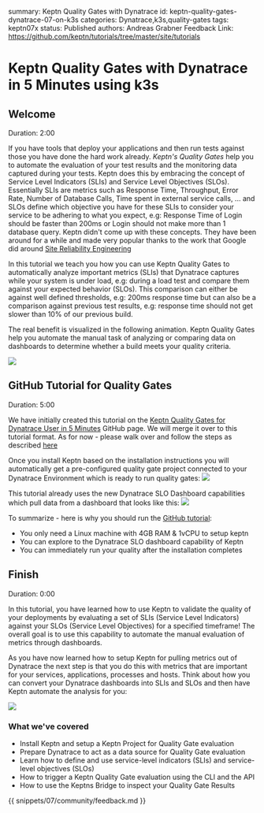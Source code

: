 summary: Keptn Quality Gates with Dynatrace
id: keptn-quality-gates-dynatrace-07-on-k3s
categories: Dynatrace,k3s,quality-gates
tags: keptn07x
status: Published
authors: Andreas Grabner
Feedback Link: https://github.com/keptn/tutorials/tree/master/site/tutorials


# Keptn Quality Gates with Dynatrace in 5 Minutes using k3s

## Welcome
Duration: 2:00

If you have tools that deploy your applications and then run tests against those you have done the hard work already. *Keptn's Quality Gates* help you to automate the evaluation of your test results and the monitoring data captured during your tests. Keptn does this by embracing the concept of Service Level Indicators (SLIs) and Service Level Objectives (SLOs). Essentially SLIs are metrics such as Response Time, Throughput, Error Rate, Number of Database Calls, Time spent in external service calls, ... and SLOs define which objective you have for these SLIs to consider your service to be adhering to what you expect, e.g: Response Time of Login should be faster than 200ms or Login should not make more than 1 database query.
Keptn didn't come up with these concepts. They have been around for a while and made very popular thanks to the work that Google did around [Site Reliability Engineering](https://landing.google.com/sre/sre-book/chapters/service-level-objectives)

In this tutorial we teach you how you can use Keptn Quality Gates to automatically analyze important metrics (SLIs) that Dynatrace captures while your system is under load, e.g: during a load test and compare them against your expected behavior (SLOs). This comparison can either be against well defined thresholds, e.g: 200ms response time but can also be a comparison against previous test results, e.g: response time should not get slower than 10% of our previous build.

The real benefit is visualized in the following animation. Keptn Quality Gates help you automate the manual task of analyzing or comparing data on dashboards to determine whether a build meets your quality criteria.

![](./assets/dynatrace_qualitygates/dynatrace_keptn_sli_automation.gif)

## GitHub Tutorial for Quality Gates
Duration: 5:00

We have initially created this tutorial on the [Keptn Quality Gates for Dynatrace User in 5 Minutes](https://github.com/keptn-sandbox/keptn-on-k3s/blob/master/README-KeptnForDynatrace.md) GitHub page. We will merge it over to this tutorial format. As for now - please walk over and follow the steps as described [here](https://github.com/keptn-sandbox/keptn-on-k3s/blob/master/README-KeptnForDynatrace.md)

Once you install Keptn based on the installation instructions you will automatically get a pre-configured quality gate project connected to your Dynatrace Environment which is ready to run quality gates:
![](./assets/dynatrace_qualitygates/keptn_on_k3s_qualitygate_bridge.png)

This tutorial already uses the new Dynatrace SLO Dashboard capabilities which pull data from a dashboard that looks like this:
![](./assets/dynatrace_qualitygates/keptn_on_k3s_qualitygate_slo_dashboard.png)

To summarize - here is why you should run the [GitHub tutorial](https://github.com/keptn-sandbox/keptn-on-k3s/blob/master/README-KeptnForDynatrace.md):
* You only need a Linux machine with 4GB RAM & 1vCPU to setup keptn
* You can explore to the Dynatrace SLO dashboard capability of Keptn
* You can immediately run your quality after the installation completes

## Finish
Duration: 0:00

In this tutorial, you have learned how to use Keptn to validate the quality of your deployments by evaluating a set of SLIs (Service Level Indicators) against your SLOs (Service Level Objectives) for a specified timeframe! The overall goal is to use this capability to automate the manual evaluation of metrics through dashboards.

As you have now learned how to setup Keptn for pulling metrics out of Dynatrace the next step is that you do this with metrics that are important for your services, applications, processes and hosts. Think about how you can convert your Dynatrace dashboards into SLIs and SLOs and then have Keptn automate the analysis for you:

![](./assets/dynatrace_qualitygates/dynatrace_keptn_sli_automation.gif)


### What we've covered

- Install Keptn and setup a Keptn Project for Quality Gate evaluation
- Prepare Dynatrace to act as a data source for Quality Gate evaluation
- Learn how to define and use service-level indicators (SLIs) and service-level objectives (SLOs)
- How to trigger a Keptn Quality Gate evaluation using the CLI and the API
- How to use the Keptns Bridge to inspect your Quality Gate Results

{{ snippets/07/community/feedback.md }}
